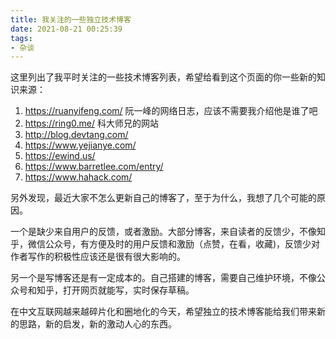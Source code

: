 ```yaml
---
title: 我关注的一些独立技术博客
date: 2021-08-21 00:25:39
tags:
- 杂谈
---
```

这里列出了我平时关注的一些技术博客列表，希望给看到这个页面的你一些新的知识来源：
1. <https://ruanyifeng.com/> 阮一峰的网络日志，应该不需要我介绍他是谁了吧
2. https://ring0.me/ 科大师兄的网站
3. http://blog.devtang.com/ 
4. https://www.yejianye.com/
5. https://ewind.us/
6. https://www.barretlee.com/entry/
7. https://www.hahack.com/


另外发现，最近大家不怎么更新自己的博客了，至于为什么，我想了几个可能的原因。

一个是缺少来自用户的反馈，或者激励。大部分博客，来自读者的反馈少，不像知乎，微信公众号，有方便及时的用户反馈和激励（点赞，在看，收藏)，反馈少对作者写作的积极性应该还是很有很大影响的。

另一个是写博客还是有一定成本的。自己搭建的博客，需要自己维护环境，不像公众号和知乎，打开网页就能写，实时保存草稿。


在中文互联网越来越碎片化和圈地化的今天，希望独立的技术博客能给我们带来新的思路，新的启发，新的激动人心的东西。

